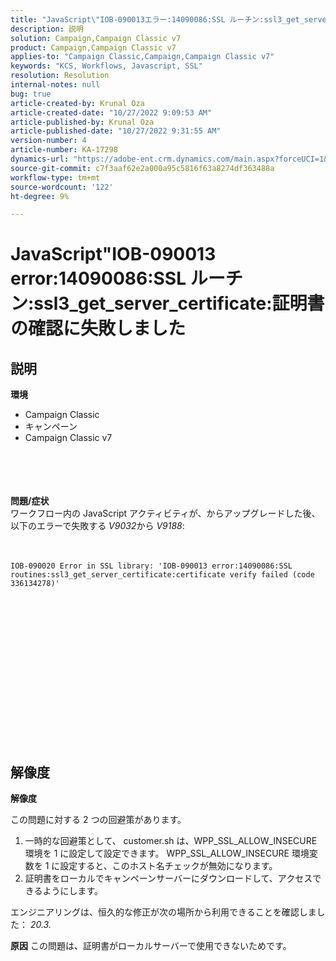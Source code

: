 ```yaml
---
title: "JavaScript\"IOB-090013エラー:14090086:SSL ルーチン:ssl3_get_server_certificate:証明書の確認に失敗しました\""
description: 説明
solution: Campaign,Campaign Classic v7
product: Campaign,Campaign Classic v7
applies-to: "Campaign Classic,Campaign,Campaign Classic v7"
keywords: "KCS, Workflows, Javascript, SSL"
resolution: Resolution
internal-notes: null
bug: true
article-created-by: Krunal Oza
article-created-date: "10/27/2022 9:09:53 AM"
article-published-by: Krunal Oza
article-published-date: "10/27/2022 9:31:55 AM"
version-number: 4
article-number: KA-17298
dynamics-url: "https://adobe-ent.crm.dynamics.com/main.aspx?forceUCI=1&pagetype=entityrecord&etn=knowledgearticle&id=c6f6931b-d755-ed11-bba2-6045bd006c82"
source-git-commit: c7f3aaf62e2a000a95c5816f63a8274df363488a
workflow-type: tm+mt
source-wordcount: '122'
ht-degree: 9%

---
```


# JavaScript&quot;IOB-090013 error:14090086:SSL ルーチン:ssl3_get_server_certificate:証明書の確認に失敗しました

## 説明

<b>環境</b>
- Campaign Classic
- キャンペーン
- Campaign Classic v7

<br><br> <br><br><b>問題/症状</b>
<br>ワークフロー内の JavaScript アクティビティが、からアップグレードした後、以下のエラーで失敗する *V9032*&#x200B;から *V9188*: <br><br><br>

```
IOB-090020 Error in SSL library: 'IOB-090013 error:14090086:SSL routines:ssl3_get_server_certificate:certificate verify failed (code 336134278)'
```


<br> <br><br>
<br> <br><br> <br>

<br><br><br> <br><br> <br>

## 解像度


<b>解像度</b>

この問題に対する 2 つの回避策があります。
1. 一時的な回避策として、 customer.sh は、WPP_SSL_ALLOW_INSECURE 環境を 1 に設定して設定できます。 WPP_SSL_ALLOW_INSECURE 環境変数を 1 に設定すると、このホスト名チェックが無効になります。 
2. 証明書をローカルでキャンペーンサーバーにダウンロードして、アクセスできるようにします。

エンジニアリングは、恒久的な修正が次の場所から利用できることを確認しました： *20.3.*



<b>原因</b>
この問題は、証明書がローカルサーバーで使用できないためです。
